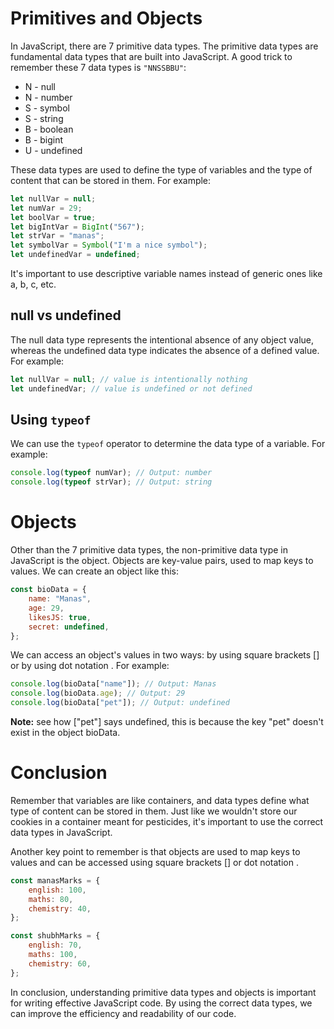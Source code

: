 # Primitives and Objects
In JavaScript, there are 7 primitive data types. The primitive data types are fundamental data types that are built into JavaScript. A good trick to remember these 7 data types is `"NNSSBBU"`:
- N - null
- N - number
- S - symbol
- S - string
- B - boolean
- B - bigint
- U - undefined

These data types are used to define the type of variables and the type of content that can be stored in them. For example:

```js
let nullVar = null;
let numVar = 29;
let boolVar = true;
let bigIntVar = BigInt("567");
let strVar = "manas";
let symbolVar = Symbol("I'm a nice symbol");
let undefinedVar = undefined;
```
It's important to use descriptive variable names instead of generic ones like a, b, c, etc.

## null vs undefined
The null data type represents the intentional absence of any object value, whereas the undefined data type indicates the absence of a defined value. For example:

```js
let nullVar = null; // value is intentionally nothing
let undefinedVar; // value is undefined or not defined
```
## Using `typeof`
We can use the `typeof` operator to determine the data type of a variable. For example:

```js
console.log(typeof numVar); // Output: number
console.log(typeof strVar); // Output: string
```
# Objects
Other than the 7 primitive data types, the non-primitive data type in JavaScript is the object. Objects are key-value pairs, used to map keys to values. We can create an object like this:

```js
const bioData = {
	name: "Manas",
	age: 29,
	likesJS: true,
	secret: undefined,
};
```
We can access an object's values in two ways: by using square brackets [] or by using dot notation . For example:

```js
console.log(bioData["name"]); // Output: Manas
console.log(bioData.age); // Output: 29
console.log(bioData["pet"]); // Output: undefined
```
**Note:** see how ["pet"] says undefined, this is because the key "pet" doesn't exist in the object bioData.

# Conclusion
Remember that variables are like containers, and data types define what type of content can be stored in them. Just like we wouldn't store our cookies in a container meant for pesticides, it's important to use the correct data types in JavaScript.

Another key point to remember is that objects are used to map keys to values and can be accessed using square brackets [] or dot notation .

```js
const manasMarks = {
	english: 100,
	maths: 80,
	chemistry: 40,
};

const shubhMarks = {
	english: 70,
	maths: 100,
	chemistry: 60,
};
```
In conclusion, understanding primitive data types and objects is important for writing effective JavaScript code. By using the correct data types, we can improve the efficiency and readability of our code.

